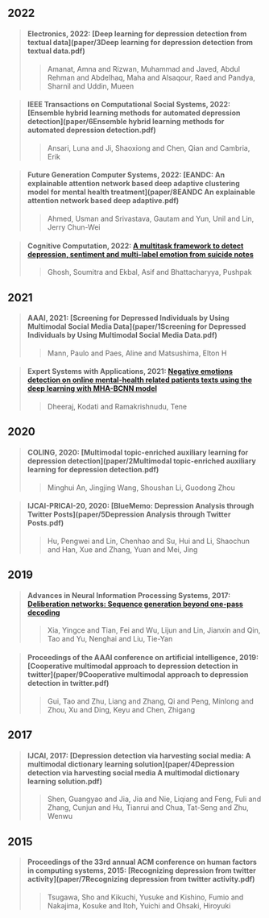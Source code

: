 ## 2022

> #### Electronics, 2022: [Deep learning for depression detection from textual data](paper/3Deep learning for depression detection from textual data.pdf)
>
>> Amanat, Amna and Rizwan, Muhammad and Javed, Abdul Rehman and Abdelhaq, Maha and Alsaqour, Raed and Pandya, Sharnil and Uddin, Mueen
>>

> #### IEEE Transactions on Computational Social Systems, 2022: [Ensemble hybrid learning methods for automated depression detection](paper/6Ensemble hybrid learning methods for automated depression detection.pdf)
>
>> Ansari, Luna and Ji, Shaoxiong and Chen, Qian and Cambria, Erik
>>

> #### Future Generation Computer Systems, 2022: [EANDC: An explainable attention network based deep adaptive clustering model for mental health treatment](paper/8EANDC An explainable attention network based deep adaptive.pdf)
>
>> Ahmed, Usman and Srivastava, Gautam and Yun, Unil and Lin, Jerry Chun-Wei
>>

> #### Cognitive Computation, 2022: [A multitask framework to detect depression, sentiment and multi-label emotion from suicide notes](https://link.springer.com/article/10.1007/s12559-021-09828-7)
>
>> Ghosh, Soumitra and Ekbal, Asif and Bhattacharyya, Pushpak
>>

## 2021

> #### AAAI, 2021: [Screening for Depressed Individuals by Using Multimodal Social Media Data](paper/1Screening for Depressed Individuals by Using Multimodal Social Media Data.pdf)
>
>> Mann, Paulo and Paes, Aline and Matsushima, Elton H
>>

> #### Expert Systems with Applications, 2021: [Negative emotions detection on online mental-health related patients texts using the deep learning with MHA-BCNN model](https://www.sciencedirect.com/science/article/abs/pii/S0957417421006977)
>
>> Dheeraj, Kodati and Ramakrishnudu, Tene
>>

## 2020
> #### COLING, 2020: [Multimodal topic-enriched auxiliary learning for depression detection](paper/2Multimodal topic-enriched auxiliary learning for depression detection.pdf)
>
>> Minghui An, Jingjing Wang, Shoushan Li, Guodong Zhou
>>

> #### IJCAI-PRICAI-20, 2020: [BlueMemo: Depression Analysis through Twitter Posts](paper/5Depression Analysis through Twitter Posts.pdf)
>
>> Hu, Pengwei and Lin, Chenhao and Su, Hui and Li, Shaochun and Han, Xue and Zhang, Yuan and Mei, Jing
>>


## 2019

> #### Advances in Neural Information Processing Systems, 2017: [Deliberation networks: Sequence generation beyond one-pass decoding](paper/7deliberation-networks-sequence-generation-beyond-one-pass-decoding.pdf)
>
>> Xia, Yingce and Tian, Fei and Wu, Lijun and Lin, Jianxin and Qin, Tao and Yu, Nenghai and Liu, Tie-Yan
>>

> #### Proceedings of the AAAI conference on artificial intelligence, 2019: [Cooperative multimodal approach to depression detection in twitter](paper/9Cooperative multimodal approach to depression detection in twitter.pdf)
>
>> Gui, Tao and Zhu, Liang and Zhang, Qi and Peng, Minlong and Zhou, Xu and Ding, Keyu and Chen, Zhigang
>>

## 2017

> #### IJCAI, 2017: [Depression detection via harvesting social media: A multimodal dictionary learning solution](paper/4Depression detection via harvesting social media A multimodal dictionary learning solution.pdf)
>
>> Shen, Guangyao and Jia, Jia and Nie, Liqiang and Feng, Fuli and Zhang, Cunjun and Hu, Tianrui and Chua, Tat-Seng and Zhu, Wenwu
>>

## 2015

> #### Proceedings of the 33rd annual ACM conference on human factors in computing systems, 2015: [Recognizing depression from twitter activity](paper/7Recognizing depression from twitter activity.pdf)
>
>> Tsugawa, Sho and Kikuchi, Yusuke and Kishino, Fumio and Nakajima, Kosuke and Itoh, Yuichi and Ohsaki, Hiroyuki
>>
